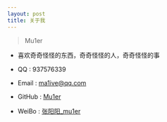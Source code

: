 ```yaml
---
layout: post
title: 关于我
---
```


> Mu1er

+ 喜欢奇奇怪怪的东西，奇奇怪怪的人，奇奇怪怪的事

+ QQ : 937576339

+ Email : ma1ive@qq.com

+ GitHub : [Mu1er](https://github.com/ma1ive)
+ WeiBo : [张阳阳_mu1er](https://weibo.com/Ymalive)

